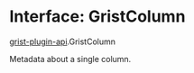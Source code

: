 # Interface: GristColumn

[grist-plugin-api](../modules/grist_plugin_api.md).GristColumn

Metadata about a single column.

